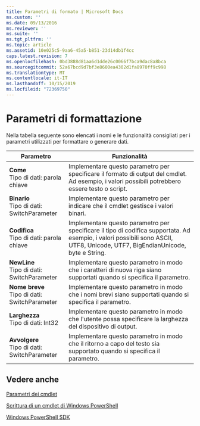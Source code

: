 ```yaml
---
title: Parametri di formato | Microsoft Docs
ms.custom: ''
ms.date: 09/13/2016
ms.reviewer: ''
ms.suite: ''
ms.tgt_pltfrm: ''
ms.topic: article
ms.assetid: 10e025c5-9aa6-45a5-b851-23d14db1f4cc
caps.latest.revision: 7
ms.openlocfilehash: 0bd3888d81aa6d1dde26c0066f7bca9dac8a8bca
ms.sourcegitcommit: 52a67bcd9d7bf3e8600ea4302d1fa8970ff9c998
ms.translationtype: MT
ms.contentlocale: it-IT
ms.lasthandoff: 10/15/2019
ms.locfileid: "72369750"
---
```

# <a name="format-parameters"></a>Parametri di formattazione

Nella tabella seguente sono elencati i nomi e le funzionalità consigliati per i parametri utilizzati per formattare o generare dati.

|Parametro|Funzionalità|
|---|---|
|**Come**<br>Tipo di dati: parola chiave|Implementare questo parametro per specificare il formato di output del cmdlet. Ad esempio, i valori possibili potrebbero essere testo o script.|
|**Binario**<br>Tipo di dati: SwitchParameter|Implementare questo parametro per indicare che il cmdlet gestisce i valori binari.|
|**Codifica**<br>Tipo di dati: parola chiave|Implementare questo parametro per specificare il tipo di codifica supportata. Ad esempio, i valori possibili sono ASCII, UTF8, Unicode, UTF7, BigEndianUnicode, byte e String.|
|**NewLine**<br>Tipo di dati: SwitchParameter|Implementare questo parametro in modo che i caratteri di nuova riga siano supportati quando si specifica il parametro.|
|**Nome breve**<br>Tipo di dati: SwitchParameter|Implementare questo parametro in modo che i nomi brevi siano supportati quando si specifica il parametro.|
|**Larghezza**<br>Tipo di dati: Int32|Implementare questo parametro in modo che l'utente possa specificare la larghezza del dispositivo di output.|
|**Avvolgere**<br>Tipo di dati: SwitchParameter|Implementare questo parametro in modo che il ritorno a capo del testo sia supportato quando si specifica il parametro.|
## <a name="see-also"></a>Vedere anche

[Parametri dei cmdlet](./cmdlet-parameters.md)

[Scrittura di un cmdlet di Windows PowerShell](./writing-a-windows-powershell-cmdlet.md)

[Windows PowerShell SDK](../windows-powershell-reference.md)
